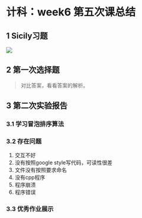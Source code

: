 # 计科：week6 第五次课总结

## 1 Sicily习题

![](http://ww3.sinaimg.cn/large/ed796d65gw1exquv19p63j21ia0l6gs6.jpg)

## 2 第一次选择题

> 对比答案，看看答案的解析。

## 3 第二次实验报告

### 3.1 学习冒泡排序算法

### 3.2 存在问题

1. 交互不好
2. 没有按照google style写代码，可读性很差
3. 文件没有按照要求命名
4. 没有cpp程序
5. 程序崩溃
6. 程序错误

### 3.3 优秀作业展示

